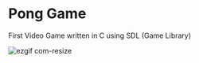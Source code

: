 # Pong Game
First Video Game written in C using SDL (Game Library)

![ezgif com-resize](https://github.com/filippocucina/Pong-Game/assets/45553550/f31f3013-7d07-4874-b78c-8618345d3436)
